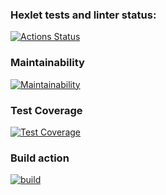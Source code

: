 ### Hexlet tests and linter status:
[![Actions Status](https://github.com/lightmonk1911/java-project-78/workflows/hexlet-check/badge.svg)](https://github.com/lightmonk1911/java-project-78/actions)
### Maintainability
[![Maintainability](https://api.codeclimate.com/v1/badges/a18388da4b689c6ed84e/maintainability)](https://codeclimate.com/github/lightmonk1911/java-project-78/maintainability)

### Test Coverage
[![Test Coverage](https://api.codeclimate.com/v1/badges/a18388da4b689c6ed84e/test_coverage)](https://codeclimate.com/github/lightmonk1911/java-project-78/test_coverage)

### Build action
[![build](https://github.com/lightmonk1911/java-project-78/actions/workflows/build.yml/badge.svg)](https://github.com/lightmonk1911/java-project-78/actions/workflows/build.yml)